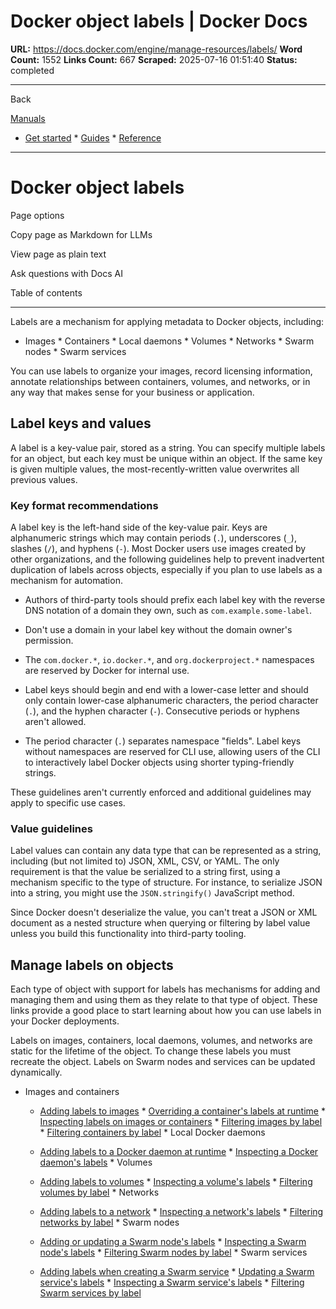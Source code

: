 # Docker object labels | Docker Docs

**URL:** https://docs.docker.com/engine/manage-resources/labels/
**Word Count:** 1552
**Links Count:** 667
**Scraped:** 2025-07-16 01:51:40
**Status:** completed

---

Back

[Manuals](https://docs.docker.com/manuals/)

  * [Get started](https://docs.docker.com/get-started/)   * [Guides](https://docs.docker.com/guides/)   * [Reference](https://docs.docker.com/reference/)

* * *

# Docker object labels

Page options

Copy page as Markdown for LLMs

View page as plain text

Ask questions with Docs AI

Table of contents

* * *

Labels are a mechanism for applying metadata to Docker objects, including:

  * Images   * Containers   * Local daemons   * Volumes   * Networks   * Swarm nodes   * Swarm services

You can use labels to organize your images, record licensing information, annotate relationships between containers, volumes, and networks, or in any way that makes sense for your business or application.

## Label keys and values

A label is a key-value pair, stored as a string. You can specify multiple labels for an object, but each key must be unique within an object. If the same key is given multiple values, the most-recently-written value overwrites all previous values.

### Key format recommendations

A label key is the left-hand side of the key-value pair. Keys are alphanumeric strings which may contain periods \(`.`\), underscores \(`_`\), slashes \(`/`\), and hyphens \(`-`\). Most Docker users use images created by other organizations, and the following guidelines help to prevent inadvertent duplication of labels across objects, especially if you plan to use labels as a mechanism for automation.

  * Authors of third-party tools should prefix each label key with the reverse DNS notation of a domain they own, such as `com.example.some-label`.

  * Don't use a domain in your label key without the domain owner's permission.

  * The `com.docker.*`, `io.docker.*`, and `org.dockerproject.*` namespaces are reserved by Docker for internal use.

  * Label keys should begin and end with a lower-case letter and should only contain lower-case alphanumeric characters, the period character \(`.`\), and the hyphen character \(`-`\). Consecutive periods or hyphens aren't allowed.

  * The period character \(`.`\) separates namespace "fields". Label keys without namespaces are reserved for CLI use, allowing users of the CLI to interactively label Docker objects using shorter typing-friendly strings.

These guidelines aren't currently enforced and additional guidelines may apply to specific use cases.

### Value guidelines

Label values can contain any data type that can be represented as a string, including \(but not limited to\) JSON, XML, CSV, or YAML. The only requirement is that the value be serialized to a string first, using a mechanism specific to the type of structure. For instance, to serialize JSON into a string, you might use the `JSON.stringify()` JavaScript method.

Since Docker doesn't deserialize the value, you can't treat a JSON or XML document as a nested structure when querying or filtering by label value unless you build this functionality into third-party tooling.

## Manage labels on objects

Each type of object with support for labels has mechanisms for adding and managing them and using them as they relate to that type of object. These links provide a good place to start learning about how you can use labels in your Docker deployments.

Labels on images, containers, local daemons, volumes, and networks are static for the lifetime of the object. To change these labels you must recreate the object. Labels on Swarm nodes and services can be updated dynamically.

  * Images and containers

    * [Adding labels to images](https://docs.docker.com/reference/dockerfile/#label)     * [Overriding a container's labels at runtime](https://docs.docker.com/reference/cli/docker/container/run/#label)     * [Inspecting labels on images or containers](https://docs.docker.com/reference/cli/docker/inspect/)     * [Filtering images by label](https://docs.docker.com/reference/cli/docker/image/ls/#filter)     * [Filtering containers by label](https://docs.docker.com/reference/cli/docker/container/ls/#filter)   * Local Docker daemons

    * [Adding labels to a Docker daemon at runtime](https://docs.docker.com/reference/cli/dockerd/)     * [Inspecting a Docker daemon's labels](https://docs.docker.com/reference/cli/docker/system/info/)   * Volumes

    * [Adding labels to volumes](https://docs.docker.com/reference/cli/docker/volume/create/)     * [Inspecting a volume's labels](https://docs.docker.com/reference/cli/docker/volume/inspect/)     * [Filtering volumes by label](https://docs.docker.com/reference/cli/docker/volume/ls/#filter)   * Networks

    * [Adding labels to a network](https://docs.docker.com/reference/cli/docker/network/create/)     * [Inspecting a network's labels](https://docs.docker.com/reference/cli/docker/network/inspect/)     * [Filtering networks by label](https://docs.docker.com/reference/cli/docker/network/ls/#filter)   * Swarm nodes

    * [Adding or updating a Swarm node's labels](https://docs.docker.com/reference/cli/docker/node/update/#label-add)     * [Inspecting a Swarm node's labels](https://docs.docker.com/reference/cli/docker/node/inspect/)     * [Filtering Swarm nodes by label](https://docs.docker.com/reference/cli/docker/node/ls/#filter)   * Swarm services

    * [Adding labels when creating a Swarm service](https://docs.docker.com/reference/cli/docker/service/create/#label)     * [Updating a Swarm service's labels](https://docs.docker.com/reference/cli/docker/service/update/)     * [Inspecting a Swarm service's labels](https://docs.docker.com/reference/cli/docker/service/inspect/)     * [Filtering Swarm services by label](https://docs.docker.com/reference/cli/docker/service/ls/#filter)